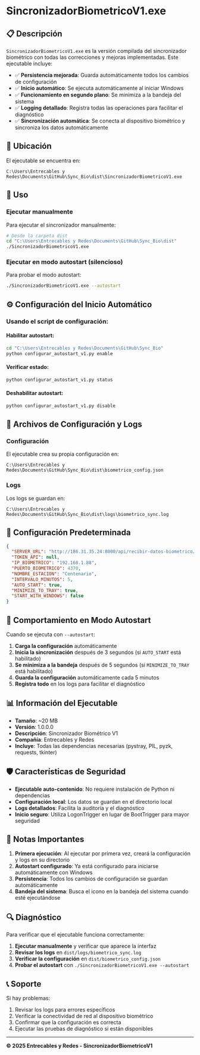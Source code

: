 # SincronizadorBiometricoV1.exe

## 📋 Descripción

`SincronizadorBiometricoV1.exe` es la versión compilada del sincronizador biométrico con todas las correcciones y mejoras implementadas. Este ejecutable incluye:

- ✅ **Persistencia mejorada**: Guarda automáticamente todos los cambios de configuración
- ✅ **Inicio automático**: Se ejecuta automáticamente al iniciar Windows
- ✅ **Funcionamiento en segundo plano**: Se minimiza a la bandeja del sistema
- ✅ **Logging detallado**: Registra todas las operaciones para facilitar el diagnóstico
- ✅ **Sincronización automática**: Se conecta al dispositivo biométrico y sincroniza los datos automáticamente

## 📂 Ubicación

El ejecutable se encuentra en:
```
C:\Users\Entrecables y Redes\Documents\GitHub\Sync_Bio\dist\SincronizadorBiometricoV1.exe
```

## 🚀 Uso

### Ejecutar manualmente
Para ejecutar el sincronizador manualmente:
```bash
# Desde la carpeta dist
cd "C:\Users\Entrecables y Redes\Documents\GitHub\Sync_Bio\dist"
./SincronizadorBiometricoV1.exe
```

### Ejecutar en modo autostart (silencioso)
Para probar el modo autostart:
```bash
./SincronizadorBiometricoV1.exe --autostart
```

## ⚙️ Configuración del Inicio Automático

### Usando el script de configuración:

#### Habilitar autostart:
```bash
cd "C:\Users\Entrecables y Redes\Documents\GitHub\Sync_Bio"
python configurar_autostart_v1.py enable
```

#### Verificar estado:
```bash
python configurar_autostart_v1.py status
```

#### Deshabilitar autostart:
```bash
python configurar_autostart_v1.py disable
```

## 📁 Archivos de Configuración y Logs

### Configuración
El ejecutable crea su propia configuración en:
```
C:\Users\Entrecables y Redes\Documents\GitHub\Sync_Bio\dist\biometrico_config.json
```

### Logs
Los logs se guardan en:
```
C:\Users\Entrecables y Redes\Documents\GitHub\Sync_Bio\dist\logs\biometrico_sync.log
```

## 🔧 Configuración Predeterminada

```json
{
  "SERVER_URL": "http://186.31.35.24:8000/api/recibir-datos-biometrico/",
  "TOKEN_API": null,
  "IP_BIOMETRICO": "192.168.1.88",
  "PUERTO_BIOMETRICO": 4370,
  "NOMBRE_ESTACION": "Centenario",
  "INTERVALO_MINUTOS": 5,
  "AUTO_START": true,
  "MINIMIZE_TO_TRAY": true,
  "START_WITH_WINDOWS": false
}
```

## 🎯 Comportamiento en Modo Autostart

Cuando se ejecuta con `--autostart`:

1. **Carga la configuración** automáticamente
2. **Inicia la sincronización** después de 3 segundos (si `AUTO_START` está habilitado)
3. **Se minimiza a la bandeja** después de 5 segundos (si `MINIMIZE_TO_TRAY` está habilitado)
4. **Guarda la configuración** automáticamente cada 5 minutos
5. **Registra todo** en los logs para facilitar el diagnóstico

## 📊 Información del Ejecutable

- **Tamaño**: ~20 MB
- **Versión**: 1.0.0.0
- **Descripción**: Sincronizador Biométrico V1
- **Compañía**: Entrecables y Redes
- **Incluye**: Todas las dependencias necesarias (pystray, PIL, pyzk, requests, tkinter)

## 🛡️ Características de Seguridad

- **Ejecutable auto-contenido**: No requiere instalación de Python ni dependencias
- **Configuración local**: Los datos se guardan en el directorio local
- **Logs detallados**: Facilita la auditoría y el diagnóstico
- **Inicio seguro**: Utiliza LogonTrigger en lugar de BootTrigger para mayor seguridad

## 📝 Notas Importantes

1. **Primera ejecución**: Al ejecutar por primera vez, creará la configuración y logs en su directorio
2. **Autostart configurado**: Ya está configurado para iniciarse automáticamente con Windows
3. **Persistencia**: Todos los cambios de configuración se guardan automáticamente
4. **Bandeja del sistema**: Busca el icono en la bandeja del sistema cuando esté ejecutándose

## 🔍 Diagnóstico

Para verificar que el ejecutable funciona correctamente:

1. **Ejecutar manualmente** y verificar que aparece la interfaz
2. **Revisar los logs** en `dist/logs/biometrico_sync.log`
3. **Verificar la configuración** en `dist/biometrico_config.json`
4. **Probar el autostart** con `./SincronizadorBiometricoV1.exe --autostart`

## 📞 Soporte

Si hay problemas:
1. Revisar los logs para errores específicos
2. Verificar la conectividad de red al dispositivo biométrico
3. Confirmar que la configuración es correcta
4. Ejecutar las pruebas de diagnóstico si están disponibles

---

**© 2025 Entrecables y Redes - SincronizadorBiometricoV1**
